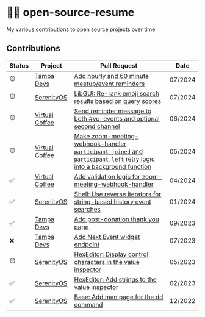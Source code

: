 # 👨‍💻 open-source-resume

My various contributions to open source projects over time

## Contributions

| Status | Project                                                             | Pull Request                                                                                                                                                               | Date    |
|--------|---------------------------------------------------------------------|----------------------------------------------------------------------------------------------------------------------------------------------------------------------------|---------|
| 🟡     | [Tampa Devs](https://github.com/TampaDevs) | [Add hourly and 60 minute meetup/event reminders](https://github.com/TampaDevs/events-slack-push/pull/3)                                                                          | 07/2024 |
| 🟡     | [SerenityOS](https://github.com/SerenityOS)                | [LibGUI: Re-rank emoji search results based on query scores](https://github.com/SerenityOS/serenity/pull/24644)                                                            | 07/2024 |
| 🟡     | [Virtual Coffee](https://github.com/Virtual-Coffee)        | [Send reminder message to both #vc-events and optional second channel](https://github.com/Virtual-Coffee/webhooks/pull/24)                                                 | 06/2024 |
| 🟡     | [Virtual Coffee](https://github.com/Virtual-Coffee)        | [Make zoom-meeting-webhook-handler `participant.joined` and `participant.left` retry logic into a background function](https://github.com/Virtual-Coffee/webhooks/pull/21) | 05/2024 |
| ✅     | [Virtual Coffee](https://github.com/Virtual-Coffee)        | [Add validation logic for zoom-meeting-webhook-handler](https://github.com/Virtual-Coffee/webhooks/pull/19)                                                                | 04/2024 |
| ✅     | [SerenityOS](https://github.com/SerenityOS)                | [Shell: Use reverse iterators for string-based history event searches](https://github.com/SerenityOS/serenity/pull/22904)                                                  | 01/2024 |
| ✅     | [Tampa Devs](https://github.com/TampaDevs)                | [Add post-donation thank you page](https://github.com/TampaDevs/tampadevs/pull/119)                                                                                        | 09/2023 |
| ❌     | [Tampa Devs](https://github.com/TampaDevs)     | [Add Next Event widget endpoint](https://github.com/TampaDevs/events.api.tampa.dev/pull/6)                                                                                 | 07/2023 |
| 🟡     | [SerenityOS](https://github.com/SerenityOS)                | [HexEditor: Display control characters in the value inspector](https://github.com/SerenityOS/serenity/pull/17488)                                                          | 05/2023 |
| ✅     | [SerenityOS](https://github.com/SerenityOS)                | [HexEditor: Add strings to the value inspector](https://github.com/SerenityOS/serenity/pull/16979)                                                                         | 02/2023 |
| ✅     | [SerenityOS](https://github.com/SerenityOS)                | [Base: Add man page for the dd command](https://github.com/SerenityOS/serenity/pull/16472)                                                                                 | 12/2022 |
